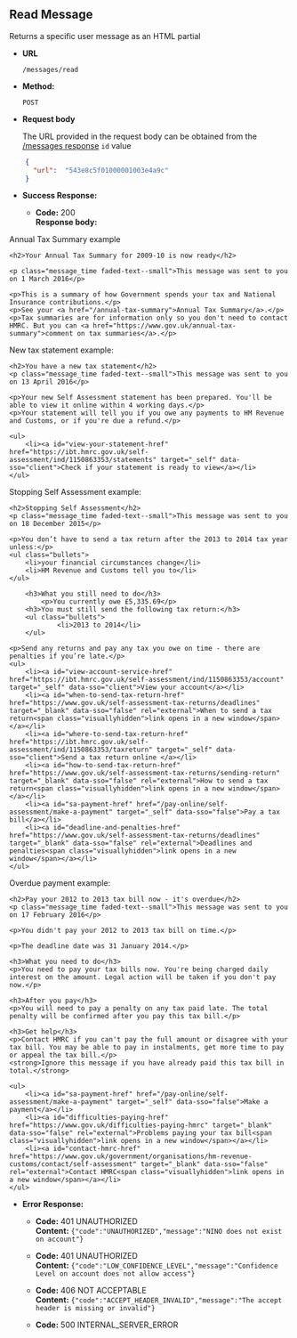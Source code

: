 Read Message
----
  Returns a specific user message as an HTML partial

* **URL**

  `/messages/read`

* **Method:**

  `POST`

*  **Request body**

    The URL provided in the request body can be obtained from the [/messages response](docs/messages.md) ```id``` value

```json
    {
      "url":  "543e8c5f01000001003e4a9c"
    }
```

* **Success Response:**

  * **Code:** 200 <br />
    **Response body:**

Annual Tax Summary example
```hmtl
<h2>Your Annual Tax Summary for 2009-10 is now ready</h2>

<p class="message_time faded-text--small">This message was sent to you on 1 March 2016</p>

<p>This is a summary of how Government spends your tax and National Insurance contributions.</p>
<p>See your <a href="/annual-tax-summary">Annual Tax Summary</a>.</p>
<p>Tax summaries are for information only so you don't need to contact HMRC. But you can <a href="https://www.gov.uk/annual-tax-summary">comment on tax summaries</a>.</p>
```

New tax statement example:
```hmtl
<h2>You have a new tax statement</h2>
<p class="message_time faded-text--small">This message was sent to you on 13 April 2016</p>

<p>Your new Self Assessment statement has been prepared. You'll be able to view it online within 4 working days.</p>
<p>Your statement will tell you if you owe any payments to HM Revenue and Customs, or if you're due a refund.</p>

<ul>
    <li><a id="view-your-statement-href" href="https://ibt.hmrc.gov.uk/self-assessment/ind/1150863353/statements" target="_self" data-sso="client">Check if your statement is ready to view</a></li>
</ul>

```

Stopping Self Assessment example:
```hmtl
<h2>Stopping Self Assessment</h2>
<p class="message_time faded-text--small">This message was sent to you on 18 December 2015</p>

<p>You don’t have to send a tax return after the 2013 to 2014 tax year unless:</p>
<ul class="bullets">
    <li>your financial circumstances change</li>
    <li>HM Revenue and Customs tell you to</li>
</ul>

    <h3>What you still need to do</h3>
        <p>You currently owe £5,335.69</p>
    <h3>You must still send the following tax return:</h3>
    <ul class="bullets">
            <li>2013 to 2014</li>
    </ul>

<p>Send any returns and pay any tax you owe on time - there are penalties if you’re late.</p>
<ul>
    <li><a id="view-account-service-href" href="https://ibt.hmrc.gov.uk/self-assessment/ind/1150863353/account" target="_self" data-sso="client">View your account</a></li>
    <li><a id="when-to-send-tax-return-href" href="https://www.gov.uk/self-assessment-tax-returns/deadlines" target="_blank" data-sso="false" rel="external">When to send a tax return<span class="visuallyhidden">link opens in a new window</span></a></li>
    <li><a id="where-to-send-tax-return-href" href="https://ibt.hmrc.gov.uk/self-assessment/ind/1150863353/taxreturn" target="_self" data-sso="client">Send a tax return online </a></li>
    <li><a id="how-to-send-tax-return-href" href="https://www.gov.uk/self-assessment-tax-returns/sending-return" target="_blank" data-sso="false" rel="external">How to send a tax return<span class="visuallyhidden">link opens in a new window</span></a></li>
    <li><a id="sa-payment-href" href="/pay-online/self-assessment/make-a-payment" target="_self" data-sso="false">Pay a tax bill</a></li>
    <li><a id="deadline-and-penalties-href" href="https://www.gov.uk/self-assessment-tax-returns/deadlines" target="_blank" data-sso="false" rel="external">Deadlines and penalties<span class="visuallyhidden">link opens in a new window</span></a></li>
</ul>
```

Overdue payment example:
```hmtl
<h2>Pay your 2012 to 2013 tax bill now - it's overdue</h2>
<p class="message_time faded-text--small">This message was sent to you on 17 February 2016</p>

<p>You didn't pay your 2012 to 2013 tax bill on time.</p>

<p>The deadline date was 31 January 2014.</p>

<h3>What you need to do</h3>
<p>You need to pay your tax bills now. You're being charged daily interest on the amount. Legal action will be taken if you don't pay now.</p>

<h3>After you pay</h3>
<p>You will need to pay a penalty on any tax paid late. The total penalty will be confirmed after you pay this tax bill.</p>

<h3>Get help</h3>
<p>Contact HMRC if you can't pay the full amount or disagree with your tax bill. You may be able to pay in instalments, get more time to pay or appeal the tax bill.</p>
<strong>Ignore this message if you have already paid this tax bill in total.</strong>

<ul>
    <li><a id="sa-payment-href" href="/pay-online/self-assessment/make-a-payment" target="_self" data-sso="false">Make a payment</a></li>
    <li><a id="difficulties-paying-href" href="https://www.gov.uk/difficulties-paying-hmrc" target="_blank" data-sso="false" rel="external">Problems paying your tax bill<span class="visuallyhidden">link opens in a new window</span></a></li>
    <li><a id="contact-hmrc-href" href="https://www.gov.uk/government/organisations/hm-revenue-customs/contact/self-assessment" target="_blank" data-sso="false" rel="external">Contact HMRC<span class="visuallyhidden">link opens in a new window</span></a></li>
</ul>
```


* **Error Response:**

  * **Code:** 401 UNAUTHORIZED <br />
    **Content:** `{"code":"UNAUTHORIZED","message":"NINO does not exist on account"}`

  * **Code:** 401 UNAUTHORIZED <br />
    **Content:** `{"code":"LOW_CONFIDENCE_LEVEL","message":"Confidence Level on account does not allow access"}`

  * **Code:** 406 NOT ACCEPTABLE <br />
    **Content:** `{"code":"ACCEPT_HEADER_INVALID","message":"The accept header is missing or invalid"}`

  * **Code:** 500 INTERNAL_SERVER_ERROR <br />


